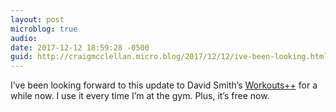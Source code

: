 ```yaml
---
layout: post
microblog: true
audio: 
date: 2017-12-12 18:59:28 -0500
guid: http://craigmcclellan.micro.blog/2017/12/12/ive-been-looking.html
---
```

I’ve been looking forward to this update to David Smith’s [Workouts++](https://itunes.apple.com/us/app/workouts/id1182551958?mt=8&uo=4&at=1l3vwJx&ct=microblog) for a while now. I use it every time I’m at the gym. Plus, it’s free now.
